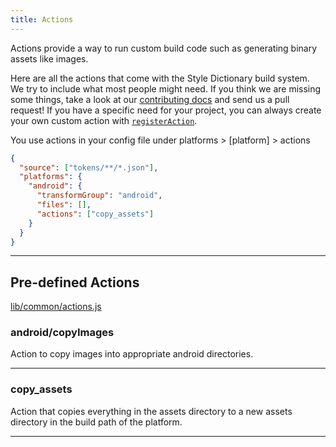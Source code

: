 ```yaml
---
title: Actions
---
```


Actions provide a way to run custom build code such as generating binary assets like images.

Here are all the actions that come with the Style Dictionary build system. We try to include what most people might need. If you think we are missing some things, take a look at our [contributing docs](https://github.com/amzn/style-dictionary/blob/main/CONTRIBUTING.md) and send us a pull request! If you have a specific need for your project, you can always create your own custom action with [`registerAction`](/reference/api#registeraction).

You use actions in your config file under platforms > [platform] > actions

```json
{
  "source": ["tokens/**/*.json"],
  "platforms": {
    "android": {
      "transformGroup": "android",
      "files": [],
      "actions": ["copy_assets"]
    }
  }
}
```

---

## Pre-defined Actions

[lib/common/actions.js](https://github.com/amzn/style-dictionary/blob/main/lib/common/actions.js)

### android/copyImages

Action to copy images into appropriate android directories.

---

### copy_assets

Action that copies everything in the assets directory to a new assets directory in the build path of the platform.

---
